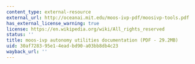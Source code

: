 ```yaml
---
content_type: external-resource
external_url: http://oceanai.mit.edu/moos-ivp-pdf/moosivp-tools.pdf
has_external_license_warning: true
license: https://en.wikipedia.org/wiki/All_rights_reserved
status: ''
title: moos-ivp autonomy utilities documentation (PDF - 29.2MB)
uid: 30af7283-95e1-4ead-bd90-a03bb8db4c23
wayback_url: ''
---
```

